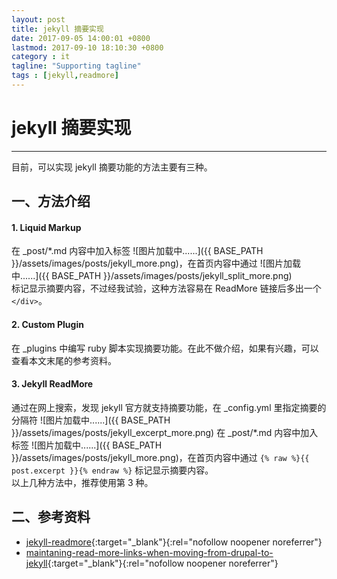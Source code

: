 ```yaml
---
layout: post
title: jekyll 摘要实现
date: 2017-09-05 14:00:01 +0800
lastmod: 2017-09-10 18:10:30 +0800
category : it
tagline: "Supporting tagline"
tags : [jekyll,readmore]
---
```

# jekyll 摘要实现
---
目前，可以实现 jekyll 摘要功能的方法主要有三种。 
 
## 一、方法介绍
#### 1. Liquid Markup  
在 _post/*.md 内容中加入标签 ![图片加载中......]({{ BASE_PATH }}/assets/images/posts/jekyll_more.png)，在首页内容中通过
![图片加载中......]({{ BASE_PATH }}/assets/images/posts/jekyll_split_more.png)  
标记显示摘要内容，不过经我试验，这种方法容易在 ReadMore 链接后多出一个 `</div>`。
  
#### 2. Custom Plugin  
在 _plugins 中编写 ruby 脚本实现摘要功能。在此不做介绍，如果有兴趣，可以查看本文末尾的参考资料。  
<!-- more -->

#### 3. Jekyll ReadMore  
通过在网上搜索，发现 jekyll 官方就支持摘要功能，在 _config.yml 里指定摘要的分隔符 ![图片加载中......]({{ BASE_PATH }}/assets/images/posts/jekyll_excerpt_more.png)  在 _post/*.md 内容中加入标签 ![图片加载中......]({{ BASE_PATH }}/assets/images/posts/jekyll_more.png)，在首页内容中通过 `{% raw %}{{ post.excerpt }}{% endraw %}` 标记显示摘要内容。  
以上几种方法中，推荐使用第 3 种。

## 二、参考资料  
- [jekyll-readmore](http://www.cnblogs.com/coderzh/p/jekyll-readmore.html){:target="_blank"}{:rel="nofollow noopener noreferrer"}  
- [maintaning-read-more-links-when-moving-from-drupal-to-jekyll](http://danishmujeeb.com/blog/2012/07/maintaning-read-more-links-when-moving-from-drupal-to-jekyll/){:target="_blank"}{:rel="nofollow noopener noreferrer"}  
